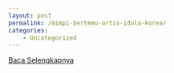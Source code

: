 ```yaml
---
layout: post
permalink: /mimpi-bertemu-artis-idola-korea/
categories:
    - Uncategorized
---
```


[Baca Selengkapnya](/08)